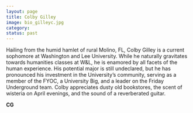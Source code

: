 ```yaml
---
layout: page
title: Colby Gilley
image: bio_gilleyc.jpg
category:
status: past
---
```


Hailing from the humid hamlet of rural Molino, FL, Colby Gilley is a current sophomore at Washington and Lee University. While he naturally gravitates towards humanities classes at W&L, he is enamored by all facets of the human experience. His potential major is still undeclared, but he has pronounced his investment in the University’s community, serving as a member of the FYOC, a University Big, and a leader on the Friday Underground team. Colby appreciates dusty old bookstores, the scent of wisteria on April evenings, and the sound of a reverberated guitar.

__CG__
